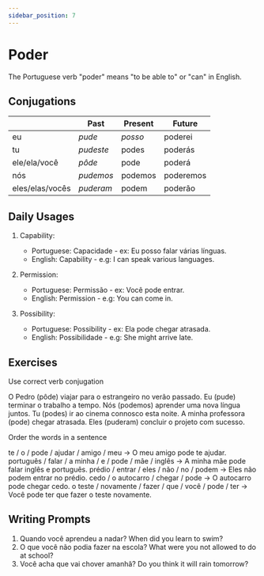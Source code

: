 ```yaml
---
sidebar_position: 7
---
```


# Poder

The Portuguese verb "poder" means "to be able to" or "can" in English.

## Conjugations

|                 | Past      | Present | Future    |
| --------------- | --------- | ------- | --------- |
| eu              | _pude_    | _posso_ | poderei   |
| tu              | _pudeste_ | podes   | poderás   |
| ele/ela/você    | _pôde_    | pode    | poderá    |
| nós             | _pudemos_ | podemos | poderemos |
| eles/elas/vocês | _puderam_ | podem   | poderão   |

## Daily Usages

1. Capability:

   - Portuguese: Capacidade - ex: Eu posso falar várias línguas.
   - English: Capability - e.g: I can speak various languages.

2. Permission:

   - Portuguese: Permissão - ex: Você pode entrar.
   - English: Permission - e.g: You can come in.

3. Possibility:

   - Portuguese: Possibility - ex: Ela pode chegar atrasada.
   - English: Possibilidade - e.g: She might arrive late.

## Exercises

Use correct verb conjugation

O Pedro (pôde) viajar para o estrangeiro no verão passado.
Eu (pude) terminar o trabalho a tempo.
Nós (podemos) aprender uma nova língua juntos.
Tu (podes) ir ao cinema connosco esta noite.
A minha professora (pode) chegar atrasada.
Eles (puderam) concluir o projeto com sucesso.

Order the words in a sentence

te / o / pode / ajudar / amigo / meu -> O meu amigo pode te ajudar.
português / falar / a minha / e / pode / mãe / inglês -> A minha mãe pode falar inglês e português.
prédio / entrar / eles / não / no / podem -> Eles não podem entrar no prédio.
cedo / o autocarro / chegar / pode -> O autocarro pode chegar cedo.
o teste / novamente / fazer / que / você / pode / ter -> Você pode ter que fazer o teste novamente.

## Writing Prompts

1. Quando você aprendeu a nadar? When did you learn to swim?
2. O que você não podia fazer na escola? What were you not allowed to do at school?
3. Você acha que vai chover amanhã? Do you think it will rain tomorrow?
